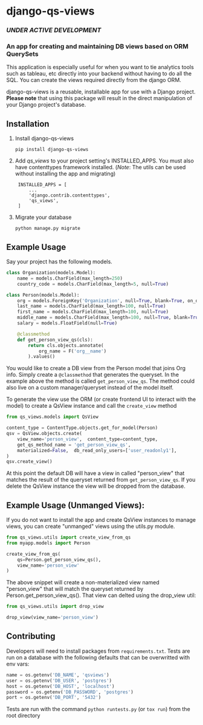# django-qs-views

### *UNDER ACTIVE DEVELOPMENT*

### An app for creating and maintaining DB views based on ORM QuerySets

This application is especially useful for when you want to tie analytics tools such as tableau, etc directly into your backend without having to do all the SQL.  You can create the views required directly from the django ORM.

django-qs-views is a reusable, installable app for use with a Django project. **Please note** that using this package will result in the direct manipulation of your Django project's database. 

## Installation

1. Install django-qs-views

    ```pip install django-qs-views```

2. Add *qs_views* to your project setting's INSTALLED_APPS.  You must also have contenttypes framework installed. (*Note*: The utils can be used without installing the app and migrating)

        INSTALLED_APPS = [
            ...
            'django.contrib.contenttypes',
            'qs_views',
        ]

3. Migrate your database

    ``` python manage.py migrate ```

## Example Usage

Say your project has the following models.
```python 
class Organization(models.Model):
    name = models.CharField(max_length=250)
    country_code = models.CharField(max_length=5, null=True)

class Person(models.Model):
    org = models.ForeignKey('Organization', null=True, blank=True, on_delete=models.SET_NULL)
    last_name = models.CharField(max_length=100, null=True)
    first_name = models.CharField(max_length=100, null=True)
    middle_name = models.CharField(max_length=100, null=True, blank=True)
    salary = models.FloatField(null=True)

    @classmethod
    def get_person_view_qs(cls):
        return cls.objects.annotate(
            org_name = F('org__name')
        ).values()
```
You would like to create a DB view from the Person model that joins Org info.  Simply create a
 ```@classmethod``` that generates the queryset.  In the example above the method is called `` get_person_view_qs ``.  The method could also live on a custom manager/queryset instead of the model itself.

To generate the view use the ORM (or create frontend UI to interact with the model) to create a QsView instance and call the ``create_view`` method

```python
from qs_views.models import QsView

content_type = ContentType.objects.get_for_model(Person)
qsv = QsView.objects.create(
    view_name='person_view',  content_type=content_type,
    get_qs_method_name = 'get_person_view_qs',
    materialized=False,  db_read_only_users=['user_readonly1'],
)
qsv.create_view()
```
At this point the default DB will have a view in called "person_view" that matches the result of the queryset returned from ``get_person_view_qs``.  If you delete the QsView instance the view will be dropped from the database.  

## Example Usage (Unmanged Views):
If you do not want to install the app and create QsView instances to manage views, you can create "unmanged" views using the utils.py module.

```python
from qs_views.utils import create_view_from_qs
from myapp.models import Person

create_view_from_qs(
    qs=Person.get_person_view_qs(), 
    view_name='person_view'
)
```
The above snippet will create a non-materialized view named "person_view" that will match the queryset returned by Person.get_person_view_qs().  That view can delted using the drop_view util:

```python
from qs_views.utils import drop_view

drop_view(view_name='person_view')
```


## Contributing
Developers will need to install packages from ```requirements.txt```.  Tests are run on a database with the following defaults that can be overwritted with env vars:
```python
name = os.getenv('DB_NAME', 'qsviews')
user = os.getenv('DB_USER', 'postgres')
host = os.getenv('DB_HOST', 'localhost')
password = os.getenv('DB_PASSWORD', 'postgres')
port = os.getenv('DB_PORT', '5432')
```

Tests are run with the command ```python runtests.py``` (or ```tox run```) from the root directory